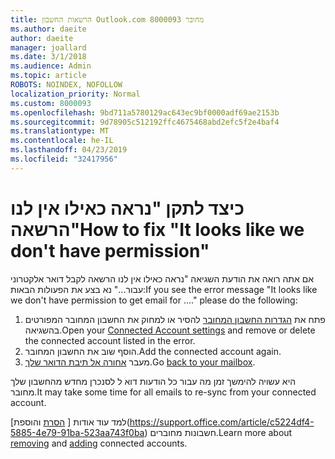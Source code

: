 ```yaml
---
title: הרשאות החשבון Outlook.com מחובר 8000093
ms.author: daeite
author: daeite
manager: joallard
ms.date: 3/1/2018
ms.audience: Admin
ms.topic: article
ROBOTS: NOINDEX, NOFOLLOW
localization_priority: Normal
ms.custom: 8000093
ms.openlocfilehash: 9bd711a5780129ac643ec9bf0000adf69ae2153b
ms.sourcegitcommit: 9d78905c512192ffc4675468abd2efc5f2e4baf4
ms.translationtype: MT
ms.contentlocale: he-IL
ms.lasthandoff: 04/23/2019
ms.locfileid: "32417956"
---
```

# <a name="how-to-fix-it-looks-like-we-dont-have-permission"></a><span data-ttu-id="9b218-102">כיצד לתקן "נראה כאילו אין לנו הרשאה"</span><span class="sxs-lookup"><span data-stu-id="9b218-102">How to fix "It looks like we don't have permission"</span></span>

<span data-ttu-id="9b218-103">אם אתה רואה את הודעת השגיאה "נראה כאילו אין לנו הרשאה לקבל דואר אלקטרוני עבור..." נא בצע את הפעולות הבאות:</span><span class="sxs-lookup"><span data-stu-id="9b218-103">If you see the error message "It looks like we don't have permission to get email for ...." please do the following:</span></span>

1. <span data-ttu-id="9b218-104">פתח את [הגדרות החשבון המחובר](https://outlook.live.com/mail/options/mail/accounts) להסיר או למחוק את החשבון המחובר המפורטים בהשגיאה.</span><span class="sxs-lookup"><span data-stu-id="9b218-104">Open your [Connected Account settings](https://outlook.live.com/mail/options/mail/accounts) and remove or delete the connected account listed in the error.</span></span> 
2. <span data-ttu-id="9b218-105">הוסף שוב את החשבון המחובר.</span><span class="sxs-lookup"><span data-stu-id="9b218-105">Add the connected account again.</span></span>
3. <span data-ttu-id="9b218-106">מעבר [אחורה אל תיבת הדואר שלך](https://outlook.live.com/mail/inbox).</span><span class="sxs-lookup"><span data-stu-id="9b218-106">Go [back to your mailbox](https://outlook.live.com/mail/inbox).</span></span>

<span data-ttu-id="9b218-107">היא עשויה להימשך זמן מה עבור כל הודעות דוא ל לסנכרן מחדש מהחשבון שלך מחובר.</span><span class="sxs-lookup"><span data-stu-id="9b218-107">It may take some time for all emails to re-sync from your connected account.</span></span>

<span data-ttu-id="9b218-108">למד עוד אודות [ [הסרת](https://support.office.com/article/0b9a6b95-ff1b-46c1-bf60-d6b3b82c5ac8) והוספת](https://support.office.com/article/c5224df4-5885-4e79-91ba-523aa743f0ba) חשבונות מחוברים.</span><span class="sxs-lookup"><span data-stu-id="9b218-108">Learn more about [removing](https://support.office.com/article/0b9a6b95-ff1b-46c1-bf60-d6b3b82c5ac8) and [adding](https://support.office.com/article/c5224df4-5885-4e79-91ba-523aa743f0ba) connected accounts.</span></span>